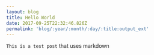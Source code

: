 ```yaml
---
layout: blog
title: Hello World
date: 2017-09-25T22:32:46.826Z
permalink: 'blog/:year/:month/:day/:title:output_ext'
---
```


`This is a test post` that uses markdown 

